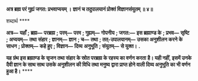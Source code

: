 **अत्र ब्रह्म परं गुह्यं जगत: प्रभवाप्ययम् ।** **ज्ञानं च तदुपालयानं प्रोक्तं विज्ञानसंयुतम् ॥ ४॥** 

शब्दार्थ **** 

**अत्र—** **यहाँ** **; ब्रह्म—** **परब्रह्म** **; परम्—** **परम** **; गुह्यम्—** **गोपनीय** **; जगत:—** **इस ब्रह्माण्ड के** **; प्रभव—** **सृष्टि** **; अप्ययम्—** **तथा** **संहार** **; ज्ञानम्—** **ज्ञान** **; च—** **तथा** **; तत्-उपालयानम्—** **उसका अनुशीलन करने के साधन** **; प्रोक्तम्—** **कहे हुए** **; विज्ञान—** **दिव्य** **अनुभूति** **; संयुतम्—** **से युक्त।** **.** 

**यह ग्रंथ इस ब्रह्माण्ड के सृजन तथा संहार के स्रोत परब्रह्म के रहस्य का वर्णन करता** **है। यही नहीं, इसमें उनके दैवी ज्ञान के साथ साथ उसके अनुशीलन की विधि तथा मनुष्य** **द्वारा प्राप्त होने वाली दिव्य अनुभूति का भी वर्णन हुआ है।** **** 